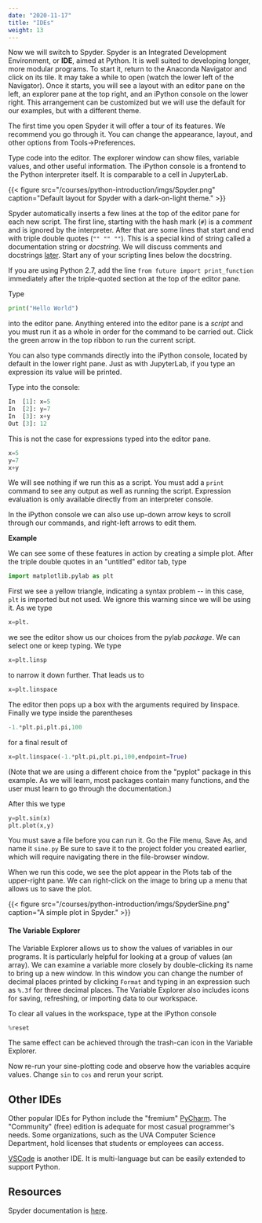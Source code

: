 ```yaml
---
date: "2020-11-17"
title: "IDEs"
weight: 13
---
```


Now we will switch to Spyder.  Spyder is an Integrated Development Environment, or __IDE__, aimed at Python.  It is well suited to developing longer, more modular programs.  To start it, return to the Anaconda Navigator and click on its tile.  It may take a while to open (watch the lower left of the Navigator).  Once it starts, you will see a layout with an editor pane on the left, an explorer pane at the top right, and an iPython console on the lower right.  This arrangement can be customized but we will use the default for our examples, but with a different theme. 

The first time you open Spyder it will offer a tour of its features. We recommend you go through it.  You can change the appearance, layout, and other options from Tools->Preferences.

Type code into the editor.  The explorer window can show files, variable values, and other useful information.  The iPython console is a frontend to the Python interpreter itself.  It is comparable to a cell in JupyterLab.

{{< figure src="/courses/python-introduction/imgs/Spyder.png" caption="Default layout for Spyder with a dark-on-light theme." >}}

Spyder automatically inserts a few lines at the top of the editor pane for each new script.  The first line, starting with the hash mark (`#`) is a _comment_ and is ignored by the interpreter. After that are some lines that start and end with triple double quotes (`"" "" ""`).  This is a special kind of string called a documentation string or _docstring_.  We will discuss comments and docstrings [later](/courses/python-introduction/expressions_statements). Start any of your scripting lines below the docstring.

If you are using Python 2.7, add the line `from future import print_function` immediately after the triple-quoted section at the top of the editor pane.

Type
```python
print("Hello World")
```
into the editor pane. Anything entered into the editor pane is a _script_ and you must run it as a whole in order for the command to be carried out. Click the green arrow in the top ribbon to run the current script.

You can also type commands directly into the iPython console, located by default in the lower right pane. Just as with JupyterLab, if you type an expression its value will be printed.

Type into the console:
```python
In  [1]: x=5
In  [2]: y=7
In  [3]: x+y
Out [3]: 12
```

This is not the case for expressions typed into the editor pane.

```python
x=5
y=7
x+y
```
We will see nothing if we run this as a script.  You must add a `print` command to see any output as well as running the script.  Expression evaluation is only available directly from an interpreter console.

In the iPython console we can also use up-down arrow keys to scroll through our commands, and right-left arrows to edit them.

**Example**

We can see some of these features in action by creating a simple plot. After the triple double quotes in an "untitled" editor tab, type

```python
import matplotlib.pylab as plt
```
First we see a yellow triangle, indicating a syntax problem -- in this case, `plt` is imported but not used.  We ignore this warning since we will be using it.  As we type

```python
x=plt.
```

we see the editor show us our choices from the pylab _package_. We can select one or keep typing.  We type

```python
x=plt.linsp
```

to narrow it down further.  That leads us to

```python
x=plt.linspace
```

The editor then pops up a box with the arguments required by linspace.  Finally we type inside the parentheses

```python
-1.*plt.pi,plt.pi,100
```

for a final result of

```python
x=plt.linspace(-1.*plt.pi,plt.pi,100,endpoint=True)
```
(Note that we are using a different choice from the "pyplot" package in this example. As we will learn, most packages contain many functions, and the user must learn to go through the documentation.)

After this we type

```python
y=plt.sin(x)
plt.plot(x,y)
```

You must save a file before you can run it.  Go the File menu, Save As, and name it `sine.py`  Be sure to save it to the project folder you created earlier, which will require navigating there in the file-browser window.  

When we run this code, we see the plot appear in the Plots tab of the upper-right pane.  We can right-click on the image to bring up a menu that allows us to save the plot.

{{< figure src="/courses/python-introduction/imgs/SpyderSine.png" caption="A simple plot in Spyder." >}}

#### The Variable Explorer

The Variable Explorer allows us to show the values of variables in our programs.  It is particularly helpful for looking at a group of values (an array). We can examine a variable more closely by double-clicking its name to bring up a new window. In this window you can change the number of decimal places printed by clicking `Format` and typing in an expression such as `%.3f` for three decimal places.  The Variable Explorer also includes icons for saving, refreshing, or importing data to our workspace.

To clear all values in the workspace, type at the iPython console

```python
%reset
```
The same effect can be achieved through the trash-can icon in the Variable Explorer.

Now re-run your sine-plotting code and observe how the variables acquire values.  Change `sin` to `cos` and rerun your script.

## Other IDEs

Other popular IDEs for Python include the "fremium" [PyCharm](https://www.jetbrains.com/pycharm/).  The "Community" (free) edition is adequate for most casual programmer's needs.  Some organizations, such as the UVA Computer Science Department, hold licenses that students or employees can access.

[VSCode](https://code.visualstudio.com/docs/languages/python) is another IDE.  It is multi-language but can be easily extended to support Python.

## Resources

Spyder documentation is [here](https://docs.spyder-ide.org/current/index.html).
